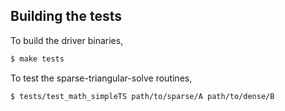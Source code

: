 ## Building the tests

To build the driver binaries,
```sh
$ make tests
```

To test the sparse-triangular-solve routines,
```sh
$ tests/test_math_simpleTS path/to/sparse/A path/to/dense/B
```
